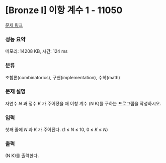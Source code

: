 # [Bronze I] 이항 계수 1 - 11050 

[문제 링크](https://www.acmicpc.net/problem/11050) 

### 성능 요약

메모리: 14208 KB, 시간: 124 ms

### 분류

조합론(combinatorics), 구현(implementation), 수학(math)

### 문제 설명

자연수 *N* 과 정수 *K* 가 주어졌을 때 이항 계수 (N K)를 구하는 프로그램을 작성하시오.

### 입력 

첫째 줄에 *N* 과 *K* 가 주어진다. (1 ≤ *N* ≤ 10, 0 ≤ *K* ≤ *N*)

### 출력 

(N K)를 출력한다.

